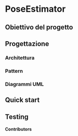 # PoseEstimator

## Obiettivo del progetto

## Progettazione
### Architettura

### Pattern

### Diagrammi UML

## Quick start

## Testing

#### Contributors